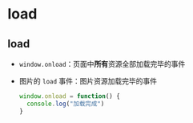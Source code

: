 # load

## load

+ `window.onload`：页面中**所有**资源全部加载完毕的事件

+ 图片的 `load` 事件：图片资源加载完毕的事件

    ```js
    window.onload = function() {
      console.log("加载完成")
    }
    ```
